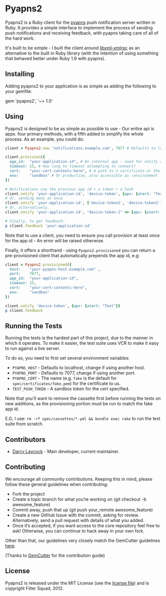 # Pyapns2

Pyapns2 is a Ruby client for the [pyapns](https://github.com/samuraisam/pyapns) push notification
server written in Ruby. It provides a simple interface to implement the process of sending push
notifications and receiving feedback, with pyapns taking care of all of the hard work.

It's built to be simple - I built the client around [libxml-xmlrpc](https://rubygems.org/gems/libxml-xmlrpc)
as an alternative to the built in Ruby library (with the intention of using something that behaved better under Ruby
1.9 with pyapns).

## Installing

Adding pyapns2 to your application is as simple as adding the following to your gemfile:

gem 'pyapns2', '~> 1.0'

## Using

Pyapns2 is designed to be as simple as possible to use - Our entire api is appx. four primary methods, with a fifth
added to simplify the whole process. As an example, you could do:

```ruby
client = Pyapns2.new 'notifications.example.com', 7077 # Defaults to localhost:7077

client.provision({
  app_id:  "your-application-id", # An internal app - used for notify and feedback.
  timeout: 15, # How long to timeout attempting to connect?
  cert:    "your-cert-contents-here", # A path to a certificate or the local certificate itself.
  env:     "sandbox" # Or production, also accessible as :environment
})

# Notifications use the previous app id + a token + a hash
client.notify 'your-application-id', 'device-token', {aps: {alert: "Text"}}
# Or, sending many at once
client.notify 'your-application-id', ['device-token1', 'device-token2'], [{aps: {alert: "Text"}}, {aps {alert: "Notification 2"}}]
# Or, alternatively,
client.notify 'your-application-id', "device-token-1" => {aps: {alert: "Text"}}, "device-token-2" => {aps {alert: "Notification 2"}}]

# Finally, to get feedback:
p client.feedback 'your-application-id'
```

Note that to use a client, you need to ensure you call provision at least once for the app id - An error
will be raised otherwise.

Finally, it offers a shorthand - using `Pyapns2.provisioned` you can return a pre-provisioned client that
automatically prepends the app id, e.g:

```ruby
client = Pyapns2.provisioned({
  host:    "your-pyapns-host.example.com" ,
  port:    7077,
  app_id:  "your-application-id",
  timeout: 15,
  cert:    "your-cert-contents-here",
  env:     "sandbox"
})

client.notify 'device-token', {aps: {alert: "Text"}}
p client.feedback
```

## Running the Tests

Running the tests is the hardest part of this project, due to the manner in which it operates.
To make it easier, the test suite uses VCR to make it easy to run against a live server.

To do so, you need to first set several environment variables:

* `PYAPNS_HOST` - Defaults to localhost, change if using another host.
* `PYAPNS_PORT` - Defaults to 7077, change if using another port.
* `PYAPNS_CERT` - The name (e.g. `fake` is the default for `spec/certificates/fake.pem`) for the certificate to us.
* `TEST_PUSH_TOKEN` - A sandbox token for the cert specified.

Note that you'll want to remove the cassette first before running the tests on new additions, as the provisioning
portion must be run to match the fake app id.

E.G, I use: `rm -rf spec/cassettes/*.yml && bundle exec rake` to run the test suite from scratch.

## Contributors

- [Darcy Laycock](https://github.com/Sutto) - Main developer, current maintainer.

## Contributing

We encourage all community contributions. Keeping this in mind, please follow these general guidelines when contributing:

* Fork the project
* Create a topic branch for what you’re working on (git checkout -b awesome_feature)
* Commit away, push that up (git push your\_remote awesome\_feature)
* Create a new GitHub Issue with the commit, asking for review. Alternatively, send a pull request with details of what you added.
* Once it’s accepted, if you want access to the core repository feel free to ask! Otherwise, you can continue to hack away in your own fork.

Other than that, our guidelines very closely match the GemCutter guidelines [here](http://wiki.github.com/qrush/gemcutter/contribution-guidelines).

(Thanks to [GemCutter](http://wiki.github.com/qrush/gemcutter/) for the contribution guide)

## License

Pyapns2 is released under the MIT License (see the [license file](https://github.com/filtersquad/rocket_pants/blob/master/LICENSE)) and is copyright Filter Squad, 2012.